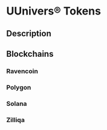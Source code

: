 # UUnivers® Tokens

## Description

## Blockchains

### Ravencoin

### Polygon

### Solana

### Zilliqa

